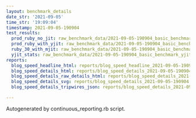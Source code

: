 ```yaml
---
layout: benchmark_details
date_str: '2021-09-05'
time_str: '19:09:04'
timestamp: 2021-09-05-190904
test_results:
  prod_ruby_no_jit: raw_benchmark_data/2021-09-05-190904_basic_benchmark_prod_ruby_no_jit.json
  prod_ruby_with_yjit: raw_benchmark_data/2021-09-05-190904_basic_benchmark_prod_ruby_with_yjit.json
  ruby_30_with_mjit: raw_benchmark_data/2021-09-05-190904_basic_benchmark_ruby_30_with_mjit.json
  yjit_stats: raw_benchmark_data/2021-09-05-190904_basic_benchmark_yjit_stats.json
reports:
  blog_speed_headline_html: reports/blog_speed_headline_2021-09-05-190904.html
  blog_speed_details_html: reports/blog_speed_details_2021-09-05-190904.html
  blog_speed_details_raw_details_html: reports/blog_speed_details_2021-09-05-190904.raw_details.html
  blog_speed_details_svg: reports/blog_speed_details_2021-09-05-190904.svg
  blog_speed_details_tripwires_json: reports/blog_speed_details_2021-09-05-190904.tripwires.json

---
```

Autogenerated by continuous_reporting.rb script.
